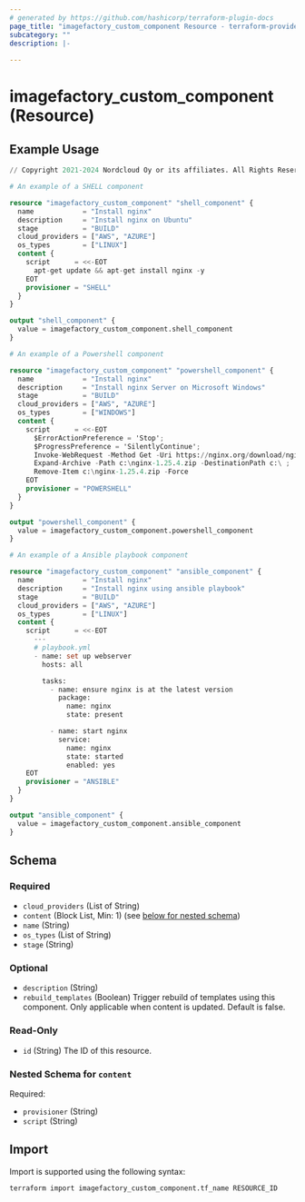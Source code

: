```yaml
---
# generated by https://github.com/hashicorp/terraform-plugin-docs
page_title: "imagefactory_custom_component Resource - terraform-provider-imagefactory"
subcategory: ""
description: |-
  
---
```


# imagefactory_custom_component (Resource)



## Example Usage

```terraform
// Copyright 2021-2024 Nordcloud Oy or its affiliates. All Rights Reserved.

# An example of a SHELL component

resource "imagefactory_custom_component" "shell_component" {
  name            = "Install nginx"
  description     = "Install nginx on Ubuntu"
  stage           = "BUILD"
  cloud_providers = ["AWS", "AZURE"]
  os_types        = ["LINUX"]
  content {
    script      = <<-EOT
      apt-get update && apt-get install nginx -y
    EOT
    provisioner = "SHELL"
  }
}

output "shell_component" {
  value = imagefactory_custom_component.shell_component
}

# An example of a Powershell component

resource "imagefactory_custom_component" "powershell_component" {
  name            = "Install nginx"
  description     = "Install nginx Server on Microsoft Windows"
  stage           = "BUILD"
  cloud_providers = ["AWS", "AZURE"]
  os_types        = ["WINDOWS"]
  content {
    script      = <<-EOT
      $ErrorActionPreference = 'Stop';
      $ProgressPreference = 'SilentlyContinue';
      Invoke-WebRequest -Method Get -Uri https://nginx.org/download/nginx-1.25.4.zip -OutFile c:\nginx-1.25.4.zip ;
      Expand-Archive -Path c:\nginx-1.25.4.zip -DestinationPath c:\ ;
      Remove-Item c:\nginx-1.25.4.zip -Force
    EOT
    provisioner = "POWERSHELL"
  }
}

output "powershell_component" {
  value = imagefactory_custom_component.powershell_component
}

# An example of a Ansible playbook component

resource "imagefactory_custom_component" "ansible_component" {
  name            = "Install nginx"
  description     = "Install nginx using ansible playbook"
  stage           = "BUILD"
  cloud_providers = ["AWS", "AZURE"]
  os_types        = ["LINUX"]
  content {
    script      = <<-EOT
      ---
      # playbook.yml
      - name: set up webserver
        hosts: all

        tasks:
          - name: ensure nginx is at the latest version
            package:
              name: nginx
              state: present

          - name: start nginx
            service:
              name: nginx
              state: started
              enabled: yes
    EOT
    provisioner = "ANSIBLE"
  }
}

output "ansible_component" {
  value = imagefactory_custom_component.ansible_component
}
```

<!-- schema generated by tfplugindocs -->
## Schema

### Required

- `cloud_providers` (List of String)
- `content` (Block List, Min: 1) (see [below for nested schema](#nestedblock--content))
- `name` (String)
- `os_types` (List of String)
- `stage` (String)

### Optional

- `description` (String)
- `rebuild_templates` (Boolean) Trigger rebuild of templates using this component. Only applicable when content is updated. Default is false.

### Read-Only

- `id` (String) The ID of this resource.

<a id="nestedblock--content"></a>
### Nested Schema for `content`

Required:

- `provisioner` (String)
- `script` (String)

## Import

Import is supported using the following syntax:

```shell
terraform import imagefactory_custom_component.tf_name RESOURCE_ID
```
